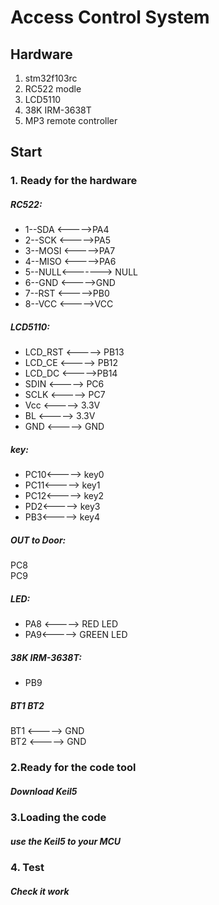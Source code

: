 # Access Control System
## Hardware
1. stm32f103rc
2. RC522 modle
3. LCD5110
4. 38K IRM-3638T
5. MP3 remote controller


## Start
### 1. Ready for the hardware
##### RC522:
*   1--SDA  <----->PA4
*   2--SCK  <----->PA5
*   3--MOSI <----->PA7
*   4--MISO <----->PA6
*   5--NULL<-------> NULL
*   6--GND <----->GND
*   7--RST <----->PB0
*   8--VCC <----->VCC
##### LCD5110:
*  LCD_RST <----->	PB13 
*  LCD_CE <----->	PB12
*  LCD_DC 	<----->PB14
*  SDIN <----->	PC6
*  SCLK <----->	PC7
*  Vcc    <----->  3.3V
*  BL 	 <----->   3.3V
*  GND	 <----->   GND
##### key:
* PC10<----->	key0
* PC11<----->	key1
* PC12<----->	key2
* PD2<----->	key3
* PB3<----->	key4
##### OUT to Door:
PC8  
PC9 
##### LED:

* PA8 <----->	RED LED
* PA9<----->	GREEN LED
##### 38K IRM-3638T:
* PB9
##### BT1 BT2
BT1 <-----> GND  
BT2 <-----> GND
### 2.Ready for the code tool
##### Download Keil5

### 3.Loading the code
##### use the Keil5 to your MCU

### 4. Test
##### Check it work
